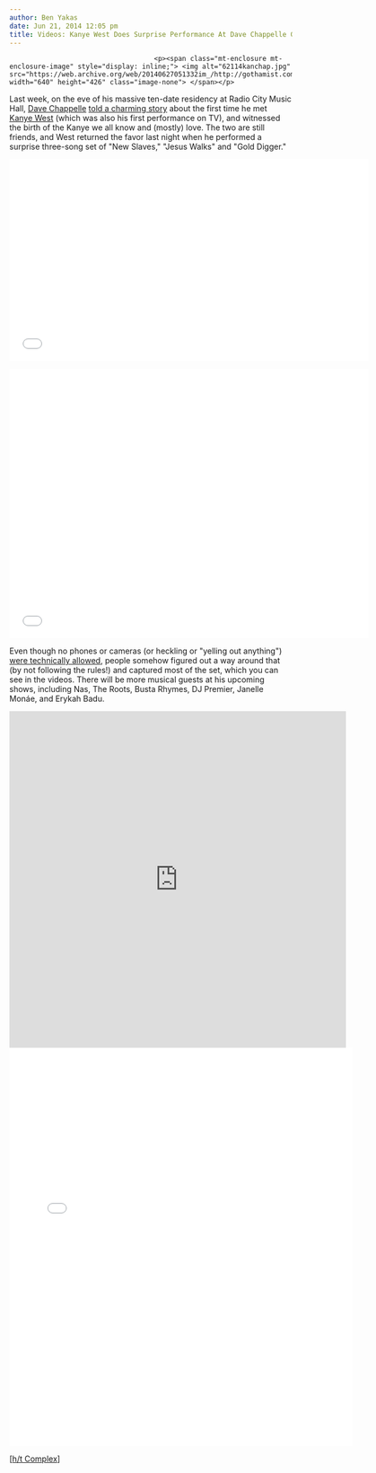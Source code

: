 ```yaml
---
author: Ben Yakas
date: Jun 21, 2014 12:05 pm
title: Videos: Kanye West Does Surprise Performance At Dave Chappelle Gig
---
```


	
										<p><span class="mt-enclosure mt-enclosure-image" style="display: inline;"> <img alt="62114kanchap.jpg" src="https://web.archive.org/web/20140627051332im_/http://gothamist.com/attachments/byakas/62114kanchap.jpg" width="640" height="426" class="image-none"> </span></p>

<p>Last week, on the eve of his massive ten-date residency at Radio City Music Hall, <a href="https://web.archive.org/web/20140627051332/http://gothamist.com/tags/davechappelle">Dave Chappelle</a> <a href="https://web.archive.org/web/20140627051332/http://gothamist.com/2014/06/14/video_dave_chappelle_tells_a_very_d.php">told a charming story</a> about the first time he met <a href="https://web.archive.org/web/20140627051332/http://gothamist.com/tags/kanyewest">Kanye West</a> (which was also his first performance on TV), and witnessed the birth of the Kanye we all know and (mostly) love. The two are still friends, and West returned the favor last night when he performed a surprise three-song set of &quot;New Slaves,&quot; &quot;Jesus Walks&quot; and &quot;Gold Digger.&quot;</p>

<p><iframe width="640" height="360" src="//web.archive.org/web/20140627051332if_/http://www.youtube.com/embed/_FpXTLJpfKM" frameborder="0" allowfullscreen></iframe></p>

<p><iframe width="640" height="480" src="//web.archive.org/web/20140627051332if_/http://www.youtube.com/embed/HA2p2VgQHbI" frameborder="0" allowfullscreen></iframe></p>

<p>Even though no phones or cameras (or heckling or &quot;yelling out anything&quot;) <a href="https://web.archive.org/web/20140627051332/http://instagram.com/p/pZ7UFiMg0l/">were technically allowed</a>, people somehow figured out a way around that (by not following the rules!) and captured most of the set, which you can see in the videos. There will be more musical guests at his upcoming shows, including Nas, The Roots, Busta Rhymes, DJ Premier, Janelle Mon&#xE1;e, and Erykah Badu.</p>

<center><iframe class="vine-embed" src="https://web.archive.org/web/20140627051332if_/https://vine.co/v/MTwxK96OZ7D/embed/simple" width="600" height="600" frameborder="0"></iframe><script async src="//web.archive.org/web/20140627051332js_/http://platform.vine.co/static/scripts/embed.js" charset="utf-8"></script></center>

<center><iframe src="//web.archive.org/web/20140627051332if_/http://instagram.com/p/pfXjhnvpsW/embed/" width="612" height="710" frameborder="0" scrolling="no" allowtransparency="true"></iframe></center>

<p>[<a href="https://web.archive.org/web/20140627051332/http://www.complex.com/music/2014/06/kanye-west-dave-chappelle-new-york-city-surprise-performance">h/t Complex</a>]</p>					
										
									
				